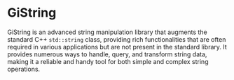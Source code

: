 # GiString
 GiString is an advanced string manipulation library that augments the standard C++ `std::string` class, providing rich functionalities that are often required in various applications but are not present in the standard library. It provides numerous ways to handle, query, and transform string data, making it a reliable and handy tool for both simple and complex string operations.
